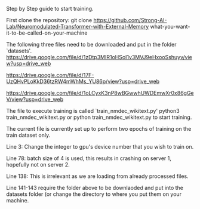 Step by Step guide to start training.

First clone the repository:
  git clone https://github.com/Strong-AI-Lab/Neuromodulated-Transformer-with-External-Memory what-you-want-it-to-be-called-on-your-machine

The following three files need to be downloaded and put in the folder `datasets'.
  https://drive.google.com/file/d/1zDtp3MIR1oHSoI1v3MVJ9eHxooSshuyv/view?usp=drive_web
  
  https://drive.google.com/file/d/17F-UzQHvPLoKkD36tzRW4mWhMs_YU86p/view?usp=drive_web
  
  https://drive.google.com/file/d/1oLCyxK3nP8wBGwwhUWDEmwXr0x86gGeV/view?usp=drive_web

The file to execute training is called `train_nmdec_wikitext.py'
  python3 train_nmdec_wikitext.py or python train_nmdec_wikitext.py to start training.
    
The current file is currently set up to perform two epochs of training on the train dataset only.

Line 3: Change the integer to gpu's device number that you wish to train on.

Line 78: batch size of 4 is used, this results in crashing on server 1, hopefully not on server 2.

Line 138: This is irrelevant as we are loading from already processed files.

Line 141-143 require the folder above to be downlaoded and put into the datasets folder (or change the directory to where you put them on your machine.
